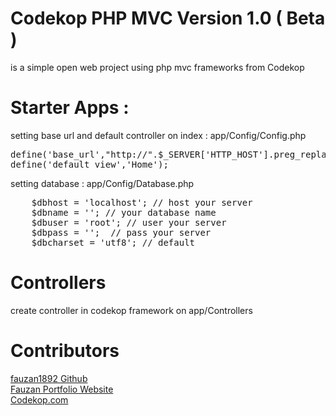 # Codekop PHP MVC Version 1.0 ( Beta )
is a simple open web project using php mvc frameworks from Codekop 

# Starter Apps :
setting base url and default controller on index : app/Config/Config.php

<pre>
define('base_url',"http://".$_SERVER['HTTP_HOST'].preg_replace('@/+$@','',dirname($_SERVER['SCRIPT_NAME'])).'/'); 
define('default_view','Home');
</pre>

setting database : app/Config/Database.php

<pre>
    $dbhost = 'localhost'; // host your server
    $dbname = ''; // your database name
    $dbuser = 'root'; // user your server
    $dbpass = '';  // pass your server
    $dbcharset = 'utf8'; // default  
</pre>

# Controllers

create controller in codekop framework on app/Controllers

# Contributors

<a href="https://github.com/fauzan1892"> fauzan1892 Github</a>
<br/>
<a href="https://fauzan.codekop.com/"> Fauzan Portfolio Website</a>
<br/>
<a href="https://www.codekop.com/"> Codekop.com</a>




